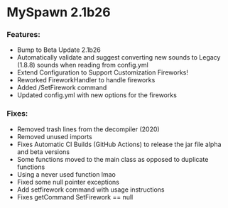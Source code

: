 # MySpawn 2.1b26

### Features:

- Bump to Beta Update 2.1b26
- Automatically validate and suggest converting new sounds to Legacy (1.8.8) sounds when reading from
  config.yml
- Extend Configuration to Support Customization Fireworks!
- Reworked FireworkHandler to handle fireworks
- Added /SetFirework command
- Updated config.yml with new options for the fireworks

### Fixes:
- Removed trash lines from the decompiler (2020)
- Removed unused imports
- Fixes Automatic CI Builds (GitHub Actions) to release the jar file alpha and beta versions
- Some functions moved to the main class as opposed to duplicate functions
- Using a never used function lmao
- Fixed some null pointer exceptions
- Add setfirework command with usage instructions
- Fixes getCommand SetFirework == null